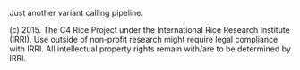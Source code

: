 Just another variant calling pipeline.

(c) 2015. The C4 Rice Project under the International Rice Research Institute (IRRI).
Use outside of non-profit research might require legal compliance with IRRI.
All intellectual property rights remain with/are to be determined by IRRI.
